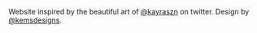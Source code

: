 

Website inspired by the beautiful art of [@kayraszn](https://twitter.com/kayraszn) on twitter.
Design by [@kemsdesigns](https://twitter.com/kemsdesigns).
